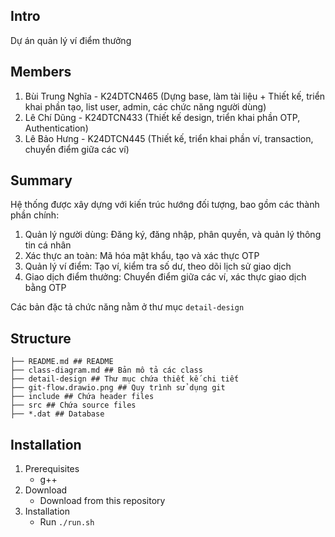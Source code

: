 ## Intro
Dự án quản lý ví điểm thưởng

## Members
1. Bùi Trung Nghĩa - K24DTCN465 (Dựng base, làm tài liệu + Thiết kế, triển khai phần tạo, list user, admin, các chức năng người dùng)
2. Lê Chí Dũng - K24DTCN433 (Thiết kế design, triển khai phần OTP, Authentication)
3. Lê Bảo Hưng - K24DTCN445 (Thiết kế, triển khai phần ví, transaction, chuyển điểm giữa các ví)

## Summary
Hệ thống được xây dựng với kiến trúc hướng đối tượng, bao gồm các thành phần chính:

1. Quản lý người dùng: Đăng ký, đăng nhập, phân quyền, và quản lý thông tin cá nhân
2. Xác thực an toàn: Mã hóa mật khẩu, tạo và xác thực OTP
3. Quản lý ví điểm: Tạo ví, kiểm tra số dư, theo dõi lịch sử giao dịch
4. Giao dịch điểm thưởng: Chuyển điểm giữa các ví, xác thực giao dịch bằng OTP

Các bản đặc tả chức năng nằm ở thư mục `detail-design`

## Structure
```
├── README.md ## README
├── class-diagram.md ## Bản mô tả các class
├── detail-design ## Thư mục chứa thiết kế chi tiết
├── git-flow.drawio.png ## Quy trình sử dụng git
├── include ## Chứa header files
├── src ## Chứa source files
├── *.dat ## Database
```

## Installation
1. Prerequisites
    - g++ 
2. Download
   - Download from this repository 
3. Installation
    - Run `./run.sh`